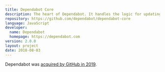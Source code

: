 ```yaml
---
title: Dependabot Core
description: The heart of Dependabot. It handles the logic for updating dependencies on GitHub (including GitHub Enterprise), GitLab and Azure DevOps.
repository: https://github.com/dependabot/dependabot-core
language: JavaScript
developer:
  name: Dependabot
  homepage: https://dependabot.com
version: 2.0.0
layout: project
date: 2018-08-03
---
```


Dependabot was [acquired by GitHub in 2019](https://dependabot.com/blog/hello-github/).

